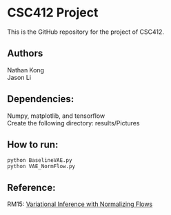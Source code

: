 # CSC412 Project
This is the GitHub repository for the project of CSC412.

## Authors
Nathan Kong
<br>
Jason Li

## Dependencies:
Numpy, matplotlib, and tensorflow
<br>
Create the following directory: results/Pictures

## How to run:
~~~~
python BaselineVAE.py
python VAE_NormFlow.py
~~~~

## Reference:
RM15: <a href="http://proceedings.mlr.press/v37/rezende15.pdf">Variational Inference with Normalizing Flows</a>
